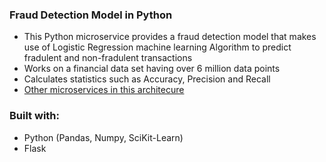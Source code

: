 ### Fraud Detection Model in Python
  - This Python microservice provides a fraud detection model that makes use of Logistic Regression machine learning Algorithm to predict fradulent and non-fradulent transactions 
  - Works on a financial data set having over 6 million data points
  - Calculates statistics such as Accuracy, Precision and Recall
  - [Other microservices in this architecure](https://github.com/vjpal3/Bigdata-Microservices-Spring-Cloud-Repos)
    
  ### Built with:
  - Python (Pandas, Numpy, SciKit-Learn)
  - Flask 


